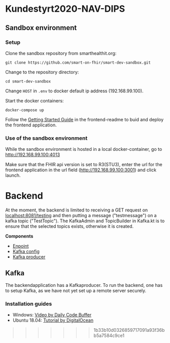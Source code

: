 # Kundestyrt2020-NAV-DIPS


## Sandbox environment

### Setup

Clone the sandbox repository from smarthealthit.org:

`git clone https://github.com/smart-on-fhir/smart-dev-sandbox.git`

Change to the repository directory:

`cd smart-dev-sandbox`

Change `HOST` in `.env` to docker default ip address (192.168.99.100).

Start the docker containers: 

`docker-compose up`

Follow the [Getting Started Guide](./frontend/README.md) in the frontend-readme to buid and deploy the frontend application. 

### Use of the sandbox environment

While the sandbox environment is hosted in a local docker-container, go to <http://192.168.99.100:4013> 

Make sure that the FHIR api version is set to R3(STU3), enter the url for the frontend application in the url field (<http://192.168.99.100:3001>) and click launch. 

# Backend
At the moment, the backend is limited to receiving a GET request on [localhost:8081/testing](http://localhost:8081/testing) and then putting a message ("testmessage") on a kafka topic ("TestTopic"). The KafkaAdmin and TopicBuilder in Kafka.kt is to ensure that the selected topics exists, otherwise it is created.

<b>Components</b>
 - [Enpoint](https://github.com/Agnar22/Kundestyrt2020-NAV-DIPS/blob/13_setup_kafka/backend/src/main/kotlin/com/ntnu/backend/controller/KafkaController.kt#L16-L21)
 - [Kafka config](https://github.com/Agnar22/Kundestyrt2020-NAV-DIPS/blob/13_setup_kafka/backend/src/main/kotlin/com/ntnu/backend/config/Kafka.kt)
 - [Kafka producer](https://github.com/Agnar22/Kundestyrt2020-NAV-DIPS/blob/13_setup_kafka/backend/src/main/kotlin/com/ntnu/backend/controller/KafkaController.kt#L19)
 
## Kafka
The backendapplication has a Kafkaproducer.
To run the backend, one has to setup Kafka, as we have not yet set up a remote server securely.
### Installation guides
 - Windows: [Video by Daily Code Buffer](https://www.youtube.com/watch?v=EUzH9khPYgs)
 - Ubuntu 18.04: [Tutorial by DigitalOcean](https://www.digitalocean.com/community/tutorials/how-to-install-apache-kafka-on-ubuntu-18-04) 
>>>>>>> 1b33b10d0326859717091a93f36bb5a7584c9ce1
